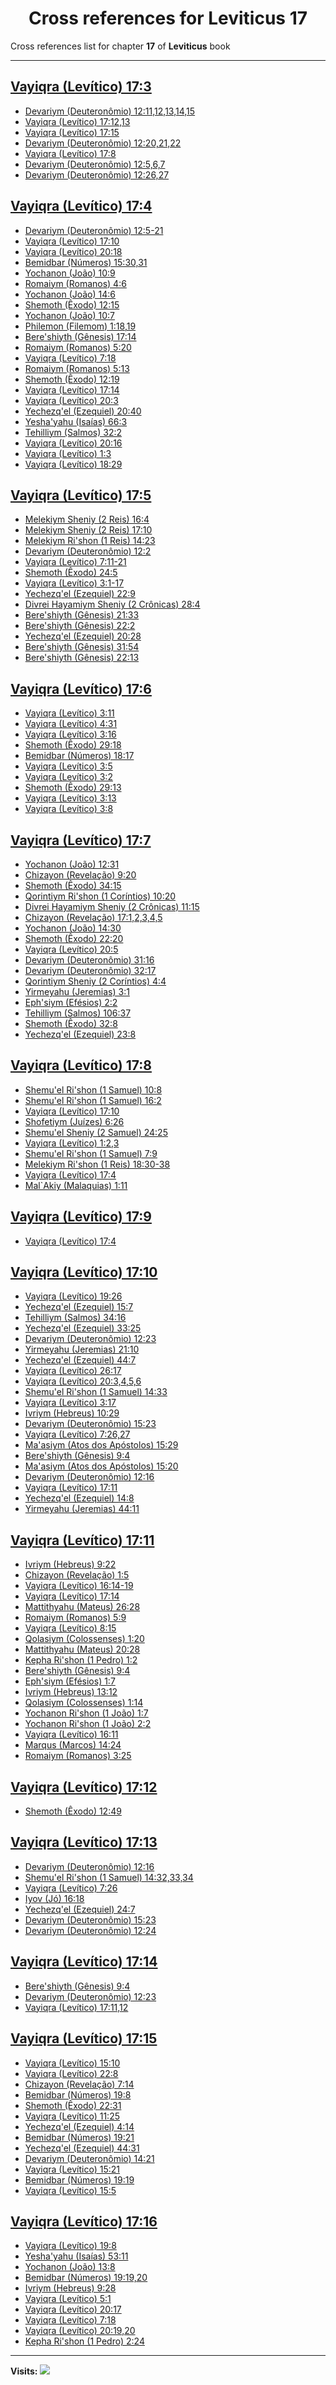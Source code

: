 <div align="center">

# Cross references for **Leviticus 17**
</div>

Cross references list for chapter **17** of **Leviticus** book

---

<h2 id="3"><a href="https://bible.ozzuu.com/pt_yah/Lev/17#3" target="_blank">Vayiqra (Levítico) 17:3</a></h2>

- [Devariym (Deuteronômio) 12:11,12,13,14,15](https://bible.ozzuu.com/pt_yah/Deu/12#11)
- [Vayiqra (Levítico) 17:12,13](https://bible.ozzuu.com/pt_yah/Lev/17#12)
- [Vayiqra (Levítico) 17:15](https://bible.ozzuu.com/pt_yah/Lev/17#15)
- [Devariym (Deuteronômio) 12:20,21,22](https://bible.ozzuu.com/pt_yah/Deu/12#20)
- [Vayiqra (Levítico) 17:8](https://bible.ozzuu.com/pt_yah/Lev/17#8)
- [Devariym (Deuteronômio) 12:5,6,7](https://bible.ozzuu.com/pt_yah/Deu/12#5)
- [Devariym (Deuteronômio) 12:26,27](https://bible.ozzuu.com/pt_yah/Deu/12#26)
<h2 id="4"><a href="https://bible.ozzuu.com/pt_yah/Lev/17#4" target="_blank">Vayiqra (Levítico) 17:4</a></h2>

- [Devariym (Deuteronômio) 12:5-21](https://bible.ozzuu.com/pt_yah/Deu/12#5)
- [Vayiqra (Levítico) 17:10](https://bible.ozzuu.com/pt_yah/Lev/17#10)
- [Vayiqra (Levítico) 20:18](https://bible.ozzuu.com/pt_yah/Lev/20#18)
- [Bemidbar (Números) 15:30,31](https://bible.ozzuu.com/pt_yah/Num/15#30)
- [Yochanon (João) 10:9](https://bible.ozzuu.com/pt_yah/Joh/10#9)
- [Romaiym (Romanos) 4:6](https://bible.ozzuu.com/pt_yah/Rom/4#6)
- [Yochanon (João) 14:6](https://bible.ozzuu.com/pt_yah/Joh/14#6)
- [Shemoth (Êxodo) 12:15](https://bible.ozzuu.com/pt_yah/Exo/12#15)
- [Yochanon (João) 10:7](https://bible.ozzuu.com/pt_yah/Joh/10#7)
- [Philemon (Filemom) 1:18,19](https://bible.ozzuu.com/pt_yah/Phm/1#18)
- [Bere'shiyth (Gênesis) 17:14](https://bible.ozzuu.com/pt_yah/Gen/17#14)
- [Romaiym (Romanos) 5:20](https://bible.ozzuu.com/pt_yah/Rom/5#20)
- [Vayiqra (Levítico) 7:18](https://bible.ozzuu.com/pt_yah/Lev/7#18)
- [Romaiym (Romanos) 5:13](https://bible.ozzuu.com/pt_yah/Rom/5#13)
- [Shemoth (Êxodo) 12:19](https://bible.ozzuu.com/pt_yah/Exo/12#19)
- [Vayiqra (Levítico) 17:14](https://bible.ozzuu.com/pt_yah/Lev/17#14)
- [Vayiqra (Levítico) 20:3](https://bible.ozzuu.com/pt_yah/Lev/20#3)
- [Yechezq'el (Ezequiel) 20:40](https://bible.ozzuu.com/pt_yah/Eze/20#40)
- [Yesha'yahu (Isaías) 66:3](https://bible.ozzuu.com/pt_yah/Isa/66#3)
- [Tehilliym (Salmos) 32:2](https://bible.ozzuu.com/pt_yah/Psa/32#2)
- [Vayiqra (Levítico) 20:16](https://bible.ozzuu.com/pt_yah/Lev/20#16)
- [Vayiqra (Levítico) 1:3](https://bible.ozzuu.com/pt_yah/Lev/1#3)
- [Vayiqra (Levítico) 18:29](https://bible.ozzuu.com/pt_yah/Lev/18#29)
<h2 id="5"><a href="https://bible.ozzuu.com/pt_yah/Lev/17#5" target="_blank">Vayiqra (Levítico) 17:5</a></h2>

- [Melekiym Sheniy (2 Reis) 16:4](https://bible.ozzuu.com/pt_yah/2Ki/16#4)
- [Melekiym Sheniy (2 Reis) 17:10](https://bible.ozzuu.com/pt_yah/2Ki/17#10)
- [Melekiym Ri'shon (1 Reis) 14:23](https://bible.ozzuu.com/pt_yah/1Ki/14#23)
- [Devariym (Deuteronômio) 12:2](https://bible.ozzuu.com/pt_yah/Deu/12#2)
- [Vayiqra (Levítico) 7:11-21](https://bible.ozzuu.com/pt_yah/Lev/7#11)
- [Shemoth (Êxodo) 24:5](https://bible.ozzuu.com/pt_yah/Exo/24#5)
- [Vayiqra (Levítico) 3:1-17](https://bible.ozzuu.com/pt_yah/Lev/3#1)
- [Yechezq'el (Ezequiel) 22:9](https://bible.ozzuu.com/pt_yah/Eze/22#9)
- [Divrei Hayamiym Sheniy (2 Crônicas) 28:4](https://bible.ozzuu.com/pt_yah/2Ch/28#4)
- [Bere'shiyth (Gênesis) 21:33](https://bible.ozzuu.com/pt_yah/Gen/21#33)
- [Bere'shiyth (Gênesis) 22:2](https://bible.ozzuu.com/pt_yah/Gen/22#2)
- [Yechezq'el (Ezequiel) 20:28](https://bible.ozzuu.com/pt_yah/Eze/20#28)
- [Bere'shiyth (Gênesis) 31:54](https://bible.ozzuu.com/pt_yah/Gen/31#54)
- [Bere'shiyth (Gênesis) 22:13](https://bible.ozzuu.com/pt_yah/Gen/22#13)
<h2 id="6"><a href="https://bible.ozzuu.com/pt_yah/Lev/17#6" target="_blank">Vayiqra (Levítico) 17:6</a></h2>

- [Vayiqra (Levítico) 3:11](https://bible.ozzuu.com/pt_yah/Lev/3#11)
- [Vayiqra (Levítico) 4:31](https://bible.ozzuu.com/pt_yah/Lev/4#31)
- [Vayiqra (Levítico) 3:16](https://bible.ozzuu.com/pt_yah/Lev/3#16)
- [Shemoth (Êxodo) 29:18](https://bible.ozzuu.com/pt_yah/Exo/29#18)
- [Bemidbar (Números) 18:17](https://bible.ozzuu.com/pt_yah/Num/18#17)
- [Vayiqra (Levítico) 3:5](https://bible.ozzuu.com/pt_yah/Lev/3#5)
- [Vayiqra (Levítico) 3:2](https://bible.ozzuu.com/pt_yah/Lev/3#2)
- [Shemoth (Êxodo) 29:13](https://bible.ozzuu.com/pt_yah/Exo/29#13)
- [Vayiqra (Levítico) 3:13](https://bible.ozzuu.com/pt_yah/Lev/3#13)
- [Vayiqra (Levítico) 3:8](https://bible.ozzuu.com/pt_yah/Lev/3#8)
<h2 id="7"><a href="https://bible.ozzuu.com/pt_yah/Lev/17#7" target="_blank">Vayiqra (Levítico) 17:7</a></h2>

- [Yochanon (João) 12:31](https://bible.ozzuu.com/pt_yah/Joh/12#31)
- [Chizayon (Revelação) 9:20](https://bible.ozzuu.com/pt_yah/Rev/9#20)
- [Shemoth (Êxodo) 34:15](https://bible.ozzuu.com/pt_yah/Exo/34#15)
- [Qorintiym Ri'shon (1 Coríntios) 10:20](https://bible.ozzuu.com/pt_yah/1Co/10#20)
- [Divrei Hayamiym Sheniy (2 Crônicas) 11:15](https://bible.ozzuu.com/pt_yah/2Ch/11#15)
- [Chizayon (Revelação) 17:1,2,3,4,5](https://bible.ozzuu.com/pt_yah/Rev/17#1)
- [Yochanon (João) 14:30](https://bible.ozzuu.com/pt_yah/Joh/14#30)
- [Shemoth (Êxodo) 22:20](https://bible.ozzuu.com/pt_yah/Exo/22#20)
- [Vayiqra (Levítico) 20:5](https://bible.ozzuu.com/pt_yah/Lev/20#5)
- [Devariym (Deuteronômio) 31:16](https://bible.ozzuu.com/pt_yah/Deu/31#16)
- [Devariym (Deuteronômio) 32:17](https://bible.ozzuu.com/pt_yah/Deu/32#17)
- [Qorintiym Sheniy (2 Coríntios) 4:4](https://bible.ozzuu.com/pt_yah/2Co/4#4)
- [Yirmeyahu (Jeremias) 3:1](https://bible.ozzuu.com/pt_yah/Jer/3#1)
- [Eph'siym (Efésios) 2:2](https://bible.ozzuu.com/pt_yah/Eph/2#2)
- [Tehilliym (Salmos) 106:37](https://bible.ozzuu.com/pt_yah/Psa/106#37)
- [Shemoth (Êxodo) 32:8](https://bible.ozzuu.com/pt_yah/Exo/32#8)
- [Yechezq'el (Ezequiel) 23:8](https://bible.ozzuu.com/pt_yah/Eze/23#8)
<h2 id="8"><a href="https://bible.ozzuu.com/pt_yah/Lev/17#8" target="_blank">Vayiqra (Levítico) 17:8</a></h2>

- [Shemu'el Ri'shon (1 Samuel) 10:8](https://bible.ozzuu.com/pt_yah/1Sm/10#8)
- [Shemu'el Ri'shon (1 Samuel) 16:2](https://bible.ozzuu.com/pt_yah/1Sm/16#2)
- [Vayiqra (Levítico) 17:10](https://bible.ozzuu.com/pt_yah/Lev/17#10)
- [Shofetiym (Juízes) 6:26](https://bible.ozzuu.com/pt_yah/Jdg/6#26)
- [Shemu'el Sheniy (2 Samuel) 24:25](https://bible.ozzuu.com/pt_yah/2Sm/24#25)
- [Vayiqra (Levítico) 1:2,3](https://bible.ozzuu.com/pt_yah/Lev/1#2)
- [Shemu'el Ri'shon (1 Samuel) 7:9](https://bible.ozzuu.com/pt_yah/1Sm/7#9)
- [Melekiym Ri'shon (1 Reis) 18:30-38](https://bible.ozzuu.com/pt_yah/1Ki/18#30)
- [Vayiqra (Levítico) 17:4](https://bible.ozzuu.com/pt_yah/Lev/17#4)
- [Mal`Akiy (Malaquias) 1:11](https://bible.ozzuu.com/pt_yah/Mal/1#11)
<h2 id="9"><a href="https://bible.ozzuu.com/pt_yah/Lev/17#9" target="_blank">Vayiqra (Levítico) 17:9</a></h2>

- [Vayiqra (Levítico) 17:4](https://bible.ozzuu.com/pt_yah/Lev/17#4)
<h2 id="10"><a href="https://bible.ozzuu.com/pt_yah/Lev/17#10" target="_blank">Vayiqra (Levítico) 17:10</a></h2>

- [Vayiqra (Levítico) 19:26](https://bible.ozzuu.com/pt_yah/Lev/19#26)
- [Yechezq'el (Ezequiel) 15:7](https://bible.ozzuu.com/pt_yah/Eze/15#7)
- [Tehilliym (Salmos) 34:16](https://bible.ozzuu.com/pt_yah/Psa/34#16)
- [Yechezq'el (Ezequiel) 33:25](https://bible.ozzuu.com/pt_yah/Eze/33#25)
- [Devariym (Deuteronômio) 12:23](https://bible.ozzuu.com/pt_yah/Deu/12#23)
- [Yirmeyahu (Jeremias) 21:10](https://bible.ozzuu.com/pt_yah/Jer/21#10)
- [Yechezq'el (Ezequiel) 44:7](https://bible.ozzuu.com/pt_yah/Eze/44#7)
- [Vayiqra (Levítico) 26:17](https://bible.ozzuu.com/pt_yah/Lev/26#17)
- [Vayiqra (Levítico) 20:3,4,5,6](https://bible.ozzuu.com/pt_yah/Lev/20#3)
- [Shemu'el Ri'shon (1 Samuel) 14:33](https://bible.ozzuu.com/pt_yah/1Sm/14#33)
- [Vayiqra (Levítico) 3:17](https://bible.ozzuu.com/pt_yah/Lev/3#17)
- [Ivriym (Hebreus) 10:29](https://bible.ozzuu.com/pt_yah/Heb/10#29)
- [Devariym (Deuteronômio) 15:23](https://bible.ozzuu.com/pt_yah/Deu/15#23)
- [Vayiqra (Levítico) 7:26,27](https://bible.ozzuu.com/pt_yah/Lev/7#26)
- [Ma'asiym (Atos dos Apóstolos) 15:29](https://bible.ozzuu.com/pt_yah/Act/15#29)
- [Bere'shiyth (Gênesis) 9:4](https://bible.ozzuu.com/pt_yah/Gen/9#4)
- [Ma'asiym (Atos dos Apóstolos) 15:20](https://bible.ozzuu.com/pt_yah/Act/15#20)
- [Devariym (Deuteronômio) 12:16](https://bible.ozzuu.com/pt_yah/Deu/12#16)
- [Vayiqra (Levítico) 17:11](https://bible.ozzuu.com/pt_yah/Lev/17#11)
- [Yechezq'el (Ezequiel) 14:8](https://bible.ozzuu.com/pt_yah/Eze/14#8)
- [Yirmeyahu (Jeremias) 44:11](https://bible.ozzuu.com/pt_yah/Jer/44#11)
<h2 id="11"><a href="https://bible.ozzuu.com/pt_yah/Lev/17#11" target="_blank">Vayiqra (Levítico) 17:11</a></h2>

- [Ivriym (Hebreus) 9:22](https://bible.ozzuu.com/pt_yah/Heb/9#22)
- [Chizayon (Revelação) 1:5](https://bible.ozzuu.com/pt_yah/Rev/1#5)
- [Vayiqra (Levítico) 16:14-19](https://bible.ozzuu.com/pt_yah/Lev/16#14)
- [Vayiqra (Levítico) 17:14](https://bible.ozzuu.com/pt_yah/Lev/17#14)
- [Mattithyahu (Mateus) 26:28](https://bible.ozzuu.com/pt_yah/Mat/26#28)
- [Romaiym (Romanos) 5:9](https://bible.ozzuu.com/pt_yah/Rom/5#9)
- [Vayiqra (Levítico) 8:15](https://bible.ozzuu.com/pt_yah/Lev/8#15)
- [Qolasiym (Colossenses) 1:20](https://bible.ozzuu.com/pt_yah/Col/1#20)
- [Mattithyahu (Mateus) 20:28](https://bible.ozzuu.com/pt_yah/Mat/20#28)
- [Kepha Ri'shon (1 Pedro) 1:2](https://bible.ozzuu.com/pt_yah/1Pe/1#2)
- [Bere'shiyth (Gênesis) 9:4](https://bible.ozzuu.com/pt_yah/Gen/9#4)
- [Eph'siym (Efésios) 1:7](https://bible.ozzuu.com/pt_yah/Eph/1#7)
- [Ivriym (Hebreus) 13:12](https://bible.ozzuu.com/pt_yah/Heb/13#12)
- [Qolasiym (Colossenses) 1:14](https://bible.ozzuu.com/pt_yah/Col/1#14)
- [Yochanon Ri'shon (1 João) 1:7](https://bible.ozzuu.com/pt_yah/1Jo/1#7)
- [Yochanon Ri'shon (1 João) 2:2](https://bible.ozzuu.com/pt_yah/1Jo/2#2)
- [Vayiqra (Levítico) 16:11](https://bible.ozzuu.com/pt_yah/Lev/16#11)
- [Marqus (Marcos) 14:24](https://bible.ozzuu.com/pt_yah/Mar/14#24)
- [Romaiym (Romanos) 3:25](https://bible.ozzuu.com/pt_yah/Rom/3#25)
<h2 id="12"><a href="https://bible.ozzuu.com/pt_yah/Lev/17#12" target="_blank">Vayiqra (Levítico) 17:12</a></h2>

- [Shemoth (Êxodo) 12:49](https://bible.ozzuu.com/pt_yah/Exo/12#49)
<h2 id="13"><a href="https://bible.ozzuu.com/pt_yah/Lev/17#13" target="_blank">Vayiqra (Levítico) 17:13</a></h2>

- [Devariym (Deuteronômio) 12:16](https://bible.ozzuu.com/pt_yah/Deu/12#16)
- [Shemu'el Ri'shon (1 Samuel) 14:32,33,34](https://bible.ozzuu.com/pt_yah/1Sm/14#32)
- [Vayiqra (Levítico) 7:26](https://bible.ozzuu.com/pt_yah/Lev/7#26)
- [Iyov (Jó) 16:18](https://bible.ozzuu.com/pt_yah/Job/16#18)
- [Yechezq'el (Ezequiel) 24:7](https://bible.ozzuu.com/pt_yah/Eze/24#7)
- [Devariym (Deuteronômio) 15:23](https://bible.ozzuu.com/pt_yah/Deu/15#23)
- [Devariym (Deuteronômio) 12:24](https://bible.ozzuu.com/pt_yah/Deu/12#24)
<h2 id="14"><a href="https://bible.ozzuu.com/pt_yah/Lev/17#14" target="_blank">Vayiqra (Levítico) 17:14</a></h2>

- [Bere'shiyth (Gênesis) 9:4](https://bible.ozzuu.com/pt_yah/Gen/9#4)
- [Devariym (Deuteronômio) 12:23](https://bible.ozzuu.com/pt_yah/Deu/12#23)
- [Vayiqra (Levítico) 17:11,12](https://bible.ozzuu.com/pt_yah/Lev/17#11)
<h2 id="15"><a href="https://bible.ozzuu.com/pt_yah/Lev/17#15" target="_blank">Vayiqra (Levítico) 17:15</a></h2>

- [Vayiqra (Levítico) 15:10](https://bible.ozzuu.com/pt_yah/Lev/15#10)
- [Vayiqra (Levítico) 22:8](https://bible.ozzuu.com/pt_yah/Lev/22#8)
- [Chizayon (Revelação) 7:14](https://bible.ozzuu.com/pt_yah/Rev/7#14)
- [Bemidbar (Números) 19:8](https://bible.ozzuu.com/pt_yah/Num/19#8)
- [Shemoth (Êxodo) 22:31](https://bible.ozzuu.com/pt_yah/Exo/22#31)
- [Vayiqra (Levítico) 11:25](https://bible.ozzuu.com/pt_yah/Lev/11#25)
- [Yechezq'el (Ezequiel) 4:14](https://bible.ozzuu.com/pt_yah/Eze/4#14)
- [Bemidbar (Números) 19:21](https://bible.ozzuu.com/pt_yah/Num/19#21)
- [Yechezq'el (Ezequiel) 44:31](https://bible.ozzuu.com/pt_yah/Eze/44#31)
- [Devariym (Deuteronômio) 14:21](https://bible.ozzuu.com/pt_yah/Deu/14#21)
- [Vayiqra (Levítico) 15:21](https://bible.ozzuu.com/pt_yah/Lev/15#21)
- [Bemidbar (Números) 19:19](https://bible.ozzuu.com/pt_yah/Num/19#19)
- [Vayiqra (Levítico) 15:5](https://bible.ozzuu.com/pt_yah/Lev/15#5)
<h2 id="16"><a href="https://bible.ozzuu.com/pt_yah/Lev/17#16" target="_blank">Vayiqra (Levítico) 17:16</a></h2>

- [Vayiqra (Levítico) 19:8](https://bible.ozzuu.com/pt_yah/Lev/19#8)
- [Yesha'yahu (Isaías) 53:11](https://bible.ozzuu.com/pt_yah/Isa/53#11)
- [Yochanon (João) 13:8](https://bible.ozzuu.com/pt_yah/Joh/13#8)
- [Bemidbar (Números) 19:19,20](https://bible.ozzuu.com/pt_yah/Num/19#19)
- [Ivriym (Hebreus) 9:28](https://bible.ozzuu.com/pt_yah/Heb/9#28)
- [Vayiqra (Levítico) 5:1](https://bible.ozzuu.com/pt_yah/Lev/5#1)
- [Vayiqra (Levítico) 20:17](https://bible.ozzuu.com/pt_yah/Lev/20#17)
- [Vayiqra (Levítico) 7:18](https://bible.ozzuu.com/pt_yah/Lev/7#18)
- [Vayiqra (Levítico) 20:19,20](https://bible.ozzuu.com/pt_yah/Lev/20#19)
- [Kepha Ri'shon (1 Pedro) 2:24](https://bible.ozzuu.com/pt_yah/1Pe/2#24)


---

**Visits:**
![](https://profile-counter.glitch.me/visitCounter_crossrefs3/count.svg)
